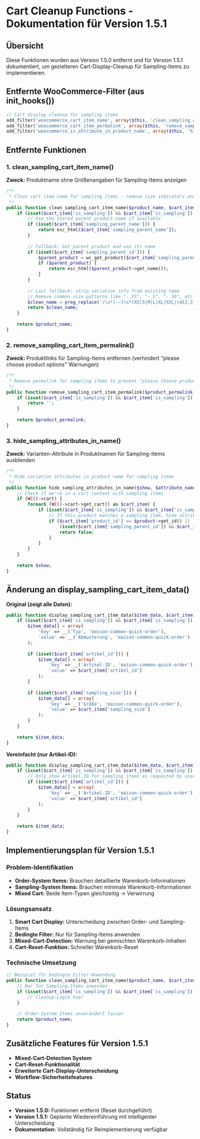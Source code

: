 # Cart Cleanup Functions - Dokumentation für Version 1.5.1

## Übersicht
Diese Funktionen wurden aus Version 1.5.0 entfernt und für Version 1.5.1 dokumentiert, um gezielteren Cart-Display-Cleanup für Sampling-Items zu implementieren.

## Entfernte WooCommerce-Filter (aus init_hooks())
```php
// Cart display cleanup for sampling items
add_filter('woocommerce_cart_item_name', array($this, 'clean_sampling_cart_item_name'), 10, 3);
add_filter('woocommerce_cart_item_permalink', array($this, 'remove_sampling_cart_item_permalink'), 10, 3);
add_filter('woocommerce_is_attribute_in_product_name', array($this, 'hide_sampling_attributes_in_name'), 10, 3);
```

## Entfernte Funktionen

### 1. clean_sampling_cart_item_name()
**Zweck:** Produktname ohne Größenangaben für Sampling-Items anzeigen

```php
/**
 * Clean cart item name for sampling items - remove size indicators and use parent product name
 */
public function clean_sampling_cart_item_name($product_name, $cart_item, $cart_item_key) {
    if (isset($cart_item['is_sampling']) && $cart_item['is_sampling']) {
        // Use the stored parent product name if available
        if (isset($cart_item['sampling_parent_name'])) {
            return esc_html($cart_item['sampling_parent_name']);
        }
        
        // Fallback: Get parent product and use its name
        if (isset($cart_item['sampling_parent_id'])) {
            $parent_product = wc_get_product($cart_item['sampling_parent_id']);
            if ($parent_product) {
                return esc_html($parent_product->get_name());
            }
        }
        
        // Last fallback: strip variation info from existing name
        // Remove common size patterns like "- XS", "- S", "- 36", etc.
        $clean_name = preg_replace('/\s*[-–]\s*(XS|S|M|L|XL|XXL|\d{2,3})\s*$/', '', $product_name);
        return $clean_name;
    }
    
    return $product_name;
}
```

### 2. remove_sampling_cart_item_permalink()
**Zweck:** Produktlinks für Sampling-Items entfernen (verhindert "please choose product options" Warnungen)

```php
/**
 * Remove permalink for sampling items to prevent "please choose product options" warnings
 */
public function remove_sampling_cart_item_permalink($product_permalink, $cart_item, $cart_item_key) {
    if (isset($cart_item['is_sampling']) && $cart_item['is_sampling']) {
        return '';
    }
    
    return $product_permalink;
}
```

### 3. hide_sampling_attributes_in_name()
**Zweck:** Varianten-Attribute in Produktnamen für Sampling-Items ausblenden

```php
/**
 * Hide variation attributes in product name for sampling items
 */
public function hide_sampling_attributes_in_name($show, $attribute_name, $product) {
    // Check if we're in a cart context with sampling items
    if (WC()->cart) {
        foreach (WC()->cart->get_cart() as $cart_item) {
            if (isset($cart_item['is_sampling']) && $cart_item['is_sampling']) {
                // If this product matches a sampling item, hide attributes in name
                if ($cart_item['product_id'] == $product->get_id() || 
                    (isset($cart_item['sampling_parent_id']) && $cart_item['sampling_parent_id'] == $product->get_id())) {
                    return false;
                }
            }
        }
    }
    
    return $show;
}
```

## Änderung an display_sampling_cart_item_data()
**Original (zeigt alle Daten):**
```php
public function display_sampling_cart_item_data($item_data, $cart_item) {
    if (isset($cart_item['is_sampling']) && $cart_item['is_sampling']) {
        $item_data[] = array(
            'key' => __('Typ', 'maison-common-quick-order'),
            'value' => __('Abmusterung', 'maison-common-quick-order')
        );
        
        if (isset($cart_item['artikel_id'])) {
            $item_data[] = array(
                'key' => __('Artikel-ID', 'maison-common-quick-order'),
                'value' => $cart_item['artikel_id']
            );
        }
        
        if (isset($cart_item['sampling_size'])) {
            $item_data[] = array(
                'key' => __('Größe', 'maison-common-quick-order'),
                'value' => $cart_item['sampling_size']
            );
        }
    }
    
    return $item_data;
}
```

**Vereinfacht (nur Artikel-ID):**
```php
public function display_sampling_cart_item_data($item_data, $cart_item) {
    if (isset($cart_item['is_sampling']) && $cart_item['is_sampling']) {
        // Only show Artikel-ID for sampling items as requested by user
        if (isset($cart_item['artikel_id'])) {
            $item_data[] = array(
                'key' => __('Artikel-ID', 'maison-common-quick-order'),
                'value' => $cart_item['artikel_id']
            );
        }
    }
    
    return $item_data;
}
```

## Implementierungsplan für Version 1.5.1

### Problem-Identifikation
- **Order-System Items:** Brauchen detaillierte Warenkorb-Informationen
- **Sampling-System Items:** Brauchen minimale Warenkorb-Informationen  
- **Mixed Cart:** Beide Item-Typen gleichzeitig → Verwirrung

### Lösungsansatz
1. **Smart Cart Display:** Unterscheidung zwischen Order- und Sampling-Items
2. **Bedingte Filter:** Nur für Sampling-Items anwenden
3. **Mixed-Cart-Detection:** Warnung bei gemischten Warenkorb-Inhalten
4. **Cart-Reset-Funktion:** Schneller Warenkorb-Reset

### Technische Umsetzung
```php
// Beispiel für bedingte Filter-Anwendung
public function clean_sampling_cart_item_name($product_name, $cart_item, $cart_item_key) {
    // Nur für Sampling-Items anwenden
    if (isset($cart_item['is_sampling']) && $cart_item['is_sampling']) {
        // Cleanup-Logik hier
    }
    
    // Order-System Items unverändert lassen
    return $product_name;
}
```

## Zusätzliche Features für Version 1.5.1
- **Mixed-Cart-Detection System**
- **Cart-Reset-Funktionalität**  
- **Erweiterte Cart-Display-Unterscheidung**
- **Workflow-Sicherheitsfeatures**

## Status
- **Version 1.5.0:** Funktionen entfernt (Reset durchgeführt)
- **Version 1.5.1:** Geplante Wiedereinführung mit intelligenter Unterscheidung
- **Dokumentation:** Vollständig für Reimplementierung verfügbar
